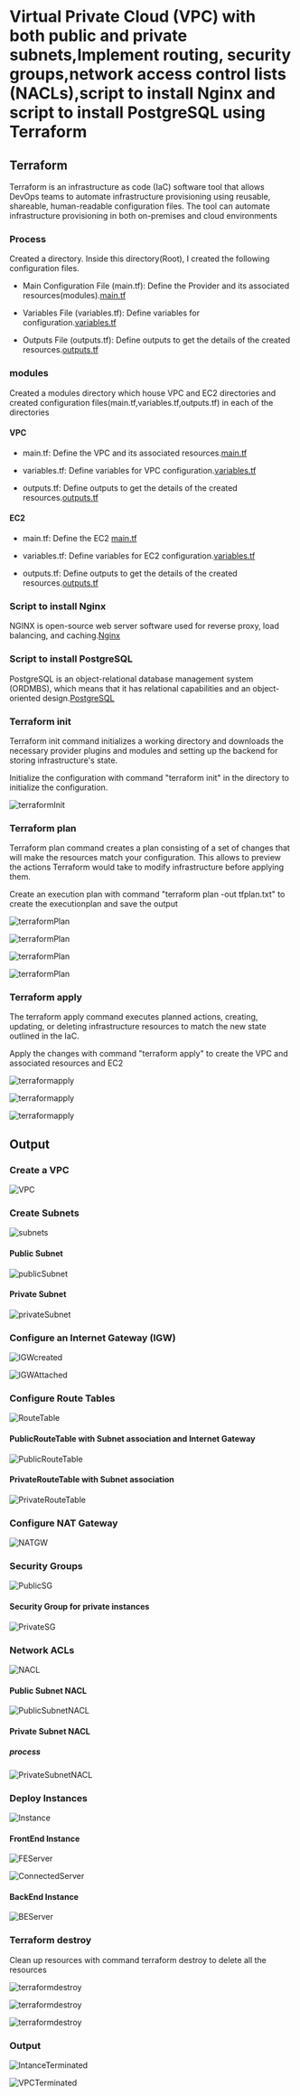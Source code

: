# Virtual Private Cloud (VPC) with both public and private subnets,Implement routing, security groups,network access control lists (NACLs),script to install Nginx and script to install PostgreSQL using Terraform

## Terraform

Terraform is an infrastructure as code (IaC) software tool that allows DevOps teams to automate infrastructure provisioning using reusable, shareable, human-readable configuration files. The tool can automate infrastructure provisioning in both on-premises and cloud environments

### Process

Created a directory. Inside this directory(Root), I created the following configuration files.

- Main Configuration File (main.tf): Define the Provider and its associated resources(modules).[main.tf](main.tf)

- Variables File (variables.tf): Define variables for configuration.[variables.tf](variables.tf)

- Outputs File (outputs.tf): Define outputs to get the details of the created resources.[outputs.tf](outputs.tf)

### modules

Created a modules directory which house VPC and EC2 directories and created configuration files(main.tf,variables.tf,outputs.tf) in each of the directories

#### VPC

- main.tf: Define the VPC and its associated resources.[main.tf](modules/vpc/main.tf)

- variables.tf: Define variables for VPC configuration.[variables.tf](modules/vpc/variables.tf)

- outputs.tf: Define outputs to get the details of the created resources.[outputs.tf](modules/vpc/outputs.tf)

#### EC2

- main.tf: Define the EC2 [main.tf](modules/ec2/main.tf)

- variables.tf: Define variables for EC2 configuration.[variables.tf](modules/ec2/variables.tf)

- outputs.tf: Define outputs to get the details of the created resources.[outputs.tf](modules/ec2/outputs.tf)

### Script to install Nginx

NGINX is open-source web server software used for reverse proxy, load balancing, and caching.[Nginx](scripts/install_nginx.sh)

### Script to install PostgreSQL

PostgreSQL is an object-relational database management system (ORDMBS), which means that it has relational capabilities and an object-oriented design.[PostgreSQL](scripts/install_postgresql.sh)

### Terraform init

Terraform init command initializes a working directory and downloads the necessary provider plugins and modules and setting up the backend for storing infrastructure's state.

Initialize the configuration with command "terraform init" in the directory to initialize the configuration.

![terraformInit](Img/terraforminit.png)

### Terraform plan

Terraform plan command creates a plan consisting of a set of changes that will make the resources match your configuration. This allows to preview the actions Terraform would take to modify infrastructure before applying them.

Create an execution plan with command "terraform plan -out tfplan.txt" to create the executionplan and save the output

![terraformPlan](Img/tfplan1.png)

![terraformPlan](Img/tfplan2.png)

![terraformPlan](Img/tfolan8.png)

![terraformPlan](Img/tfplan8.png)

### Terraform apply

The terraform apply command executes planned actions, creating, updating, or deleting infrastructure resources to match the new state outlined in the IaC.

Apply the changes with command "terraform apply" to create the VPC and associated resources and EC2

![terraformapply](Img/tfapply1.png)

![terraformapply](Img/tfapplybtw.png)

![terraformapply](Img/tfapply2.png)

## Output

### Create a VPC

![VPC](Img/VPC.png)

### Create Subnets

![subnets](Img/subnets.png)

#### Public Subnet

![publicSubnet](Img/publicSubnet.png)

#### Private Subnet

![privateSubnet](Img/privateSubnet.png)

### Configure an Internet Gateway (IGW)

![IGWcreated](Img/IGW.png)

![IGWAttached](Img/IGWAttach.png)

### Configure Route Tables

![RouteTable](Img/routeTable.png)

#### PublicRouteTable with Subnet association and Internet Gateway

![PublicRouteTable](Img/publicRT.png)

#### PrivateRouteTable with Subnet association

![PrivateRouteTable](Img/privateRT.png)

### Configure NAT Gateway

![NATGW](Img/NATGW.png)

### Security Groups

![PublicSG](Img/pubicSG.png)

#### Security Group for private instances

![PrivateSG](Img/privateSG.png)

### Network ACLs

![NACL](Img/NACL.png)

#### Public Subnet NACL

![PublicSubnetNACL](Img/PublicNACL.png)

#### Private Subnet NACL

##### process

![PrivateSubnetNACL](Img/privateNACL.png)

### Deploy Instances

![Instance](Img/instance.png)

#### FrontEnd Instance

![FEServer](Img/publicServer.png)

![ConnectedServer](Img/tfserver.png)

#### BackEnd Instance

![BEServer](Img/privateServer.png)

### Terraform destroy

Clean up resources with command terraform destroy to delete all the resources

![terraformdestroy](Img/tfdestroy1.png)

![terraformdestroy](Img/tfdestroy2.png)

![terraformdestroy](Img/tfdestroy3.png)

### Output

![IntanceTerminated](Img/instanceTerminated.png)

![VPCTerminated](Img/vpcTerminated.png)
